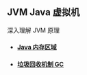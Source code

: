 ## JVM Java 虚拟机

深入理解 JVM 原理

- #### [Java 内存区域](https://github.com/aBadString/aBadString.github.io/blob/master/JVM/JVM01-RunTimeDataArea.md)

- #### [垃圾回收机制 GC](https://github.com/aBadString/aBadString.github.io/blob/master/JVM/JVM02-GC.md)